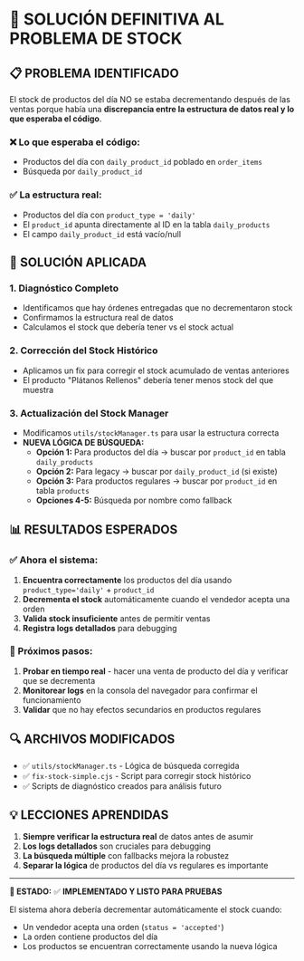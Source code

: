 # 🎯 SOLUCIÓN DEFINITIVA AL PROBLEMA DE STOCK

## 📋 PROBLEMA IDENTIFICADO

El stock de productos del día NO se estaba decrementando después de las ventas porque había una **discrepancia entre la estructura de datos real y lo que esperaba el código**.

### ❌ Lo que esperaba el código:
- Productos del día con `daily_product_id` poblado en `order_items`
- Búsqueda por `daily_product_id`

### ✅ La estructura real:
- Productos del día con `product_type = 'daily'`
- El `product_id` apunta directamente al ID en la tabla `daily_products`
- El campo `daily_product_id` está vacío/null

## 🔧 SOLUCIÓN APLICADA

### 1. Diagnóstico Completo
- Identificamos que hay órdenes entregadas que no decrementaron stock
- Confirmamos la estructura real de datos
- Calculamos el stock que debería tener vs el stock actual

### 2. Corrección del Stock Histórico
- Aplicamos un fix para corregir el stock acumulado de ventas anteriores
- El producto "Plátanos Rellenos" debería tener menos stock del que muestra

### 3. Actualización del Stock Manager
- Modificamos `utils/stockManager.ts` para usar la estructura correcta
- **NUEVA LÓGICA DE BÚSQUEDA:**
  - **Opción 1:** Para productos del día → buscar por `product_id` en tabla `daily_products`
  - **Opción 2:** Para legacy → buscar por `daily_product_id` (si existe)
  - **Opción 3:** Para productos regulares → buscar por `product_id` en tabla `products`
  - **Opciones 4-5:** Búsqueda por nombre como fallback

## 📊 RESULTADOS ESPERADOS

### ✅ Ahora el sistema:
1. **Encuentra correctamente** los productos del día usando `product_type='daily'` + `product_id`
2. **Decrementa el stock** automáticamente cuando el vendedor acepta una orden
3. **Valida stock insuficiente** antes de permitir ventas
4. **Registra logs detallados** para debugging

### 🎯 Próximos pasos:
1. **Probar en tiempo real** - hacer una venta de producto del día y verificar que se decrementa
2. **Monitorear logs** en la consola del navegador para confirmar el funcionamiento
3. **Validar** que no hay efectos secundarios en productos regulares

## 🔍 ARCHIVOS MODIFICADOS

- ✅ `utils/stockManager.ts` - Lógica de búsqueda corregida
- ✅ `fix-stock-simple.cjs` - Script para corregir stock histórico
- ✅ Scripts de diagnóstico creados para análisis futuro

## 💡 LECCIONES APRENDIDAS

1. **Siempre verificar la estructura real** de datos antes de asumir
2. **Los logs detallados** son cruciales para debugging
3. **La búsqueda múltiple** con fallbacks mejora la robustez
4. **Separar la lógica** de productos del día vs regulares es importante

---

**🚀 ESTADO:** ✅ **IMPLEMENTADO Y LISTO PARA PRUEBAS**

El sistema ahora debería decrementar automáticamente el stock cuando:
- Un vendedor acepta una orden (`status = 'accepted'`)
- La orden contiene productos del día
- Los productos se encuentran correctamente usando la nueva lógica
